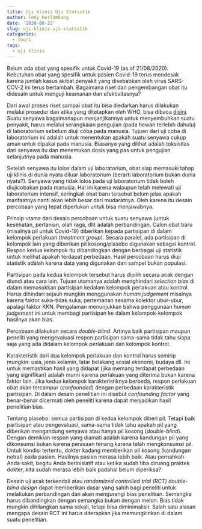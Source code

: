 ```yaml
---
title: Uji Klinis Uji Statistik
author: Tedy Herlambang
date: '2020-08-22'
slug: uji-klinis-uji-statistik
categories:
  - teori
tags:
  - uji klinis
---
```


Belum ada obat yang spesifik untuk Covid-19 (as of 21/08/2020). Kebutuhan obat yang spesifik untuk pasien Covid-19 terus mendesak karena jumlah kasus akibat penyakit yang disebabkan oleh virus SARS-COV-2 ini terus bertambah. Bagaimana riset dan pengembangan obat itu didesain untuk menguji keamanan dan efektivitasnya?

Dari awal proses riset sampai obat itu bisa diedarkan harus dilakukan melalui prosedur dan etika yang ditetapkan oleh WHO, bisa dibaca [disini](https://www.who.int/health-topics/clinical-trials/#tab=tab_1). Suatu senyawa bagaimanapun menjanjikannya untuk menyembuhkan suatu penyakit, harus melalui serangkaian pengujian (pada hewan terlebih dahulu) di laboratorium sebelum diuji coba pada manusia. Tujuan dari uji coba di laboratorium ini adalah untuk menentukan apakah suatu senyawa cukup aman untuk dipakai pada manusia. Biasanya yang dilihat adalah toksisitas dari senyawa itu dan menemukan dosis yang pas untuk pengujian selanjutnya pada manusia. 

Setelah senyawa itu lolos dalam uji laboratorium, obat siap memasuki tahap uji klinis di dunia nyata diluar laboratorium (berarti laboratorium bukan dunia nyata?). Senyawa yang tidak lolos pada uji laboratorium tidak boleh diujicobakan pada manusia. Hal ini karena walaupun telah melewati uji laboratorium intensif, seringkali obat baru tersebut belum jelas apakah manfaatnya nanti akan lebih besar dari mudaratnya. Oleh karena itu desain percobaan yang tepat diperlukan untuk bisa menjawabnya. 
 
Prinsip utama dari desain percobaan untuk suatu senyawa (untuk kesehatan, pertanian, olah raga, dll) adalah perbandingan. Calon obat baru (misalnya pil untuk Covid-19) diberikan kepada partisipan di dalam kelompok perlakuan (*treatment group*). Secara paralel, ada partisipan di kelompok lain yang diberikan pil kosong/plasebo digunakan sebagai kontrol. Respon kedua kelompok itu dibandingkan dengan berbagai uji statistik untuk melihat apakah terdapat perbedaan. Hasil percobaan harus diuji statistik adalah karena data yang digunakan dari sampel bukan populasi. 

Partisipan pada kedua kelompok tersebut harus dipilih secara acak dengan diundi atau cara lain. Tujuan utamanya adalah menghindari *selection bias* di dalam memasukkan partisipan kedalam kelompok perlakuan atau kontrol. Harus dihindari sejauh mungkin menggunakan *human judgement* misalnya karena faktor suka-tidak suka, pertemanan sesama kolektor ubur-ubur, apalagi faktor KKN. Pengalaman menunjukkan bahwa penggunaan *human judgement* ini untuk membagi partisipan ke dalam kelompok-kelompok hasilnya akan bias. 

Percobaan dilakukan secara *double-blind*. Artinya baik partisipan maupun peneliti yang mengevaluasi respon partisipan sama-sama tidak tahu siapa saja yang ada didalam kelompok perlakuan dan kelompok kontrol. 

Karakteristik dari dua kelompok perlakuan dan kontrol harus semirip mungkin: usia, jenis kelamin, latar belakang sosial ekonomi, budaya dll. Ini untuk memastikan hasil yang didapat (jika memang terdapat perbedaan yang signifikan) adalah murni karena perlakuan yang diterima bukan karena faktor lain. Jika kedua kelompok karakteristiknya berbeda, respon perlakuan obat akan tercampur (*confounded*) dengan perbedaan karakteristik partisipan. Di dalam desain penelitian ini disebut *confounding factor* yang benar-benar dicermati oleh peneliti karena dapat menjadikan hasil penelitian bias.

Tentang plasebo: semua partisipan di kedua kelompok diberi pil. Tetapi baik partisipan atau pengevaluasi, sama-sama tidak tahu apakah pil yang diberikan mengandung senyawa atau hanya pil kosong (*double-blind*). Dengan demikian respon yang diamati adalah karena kandungan pil yang dikonsumsi bukan karena perasaan tenang karena telah mengkonsumsi pil. Untuk kondisi tertentu, dokter kadang memberikan pil kosong (kandungan netral) pada pasien. Hasilnya pasien merasa lebih baik. Atau pernahkah Anda sakit, begitu Anda berinisiatif atau ketika sudah tiba diruang praktek dokter, kita sudah merasa lebih baik padahal belum diperiksa? 

Desain uji acak terkendali atau *randomized controlled trial (RCT) double-blind design* dapat memberikan dasar yang sahih bagi peneliti untuk melakukan perbandingan dan akan mengurangi bias penelitian. Semangka harus dibandingkan dengan semangka bukan dengan melon. Bias tidak mungkin dihilangkan sama sekali, tetapi bisa diminimalisir. Salah satu alasan mengapa desain RCT ini harus diterapkan jika memungkinkan di dalam suatu penelitian.